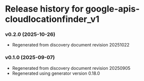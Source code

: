 # Release history for google-apis-cloudlocationfinder_v1

### v0.2.0 (2025-10-26)

* Regenerated from discovery document revision 20251022

### v0.1.0 (2025-09-07)

* Regenerated from discovery document revision 20250905
* Regenerated using generator version 0.18.0

